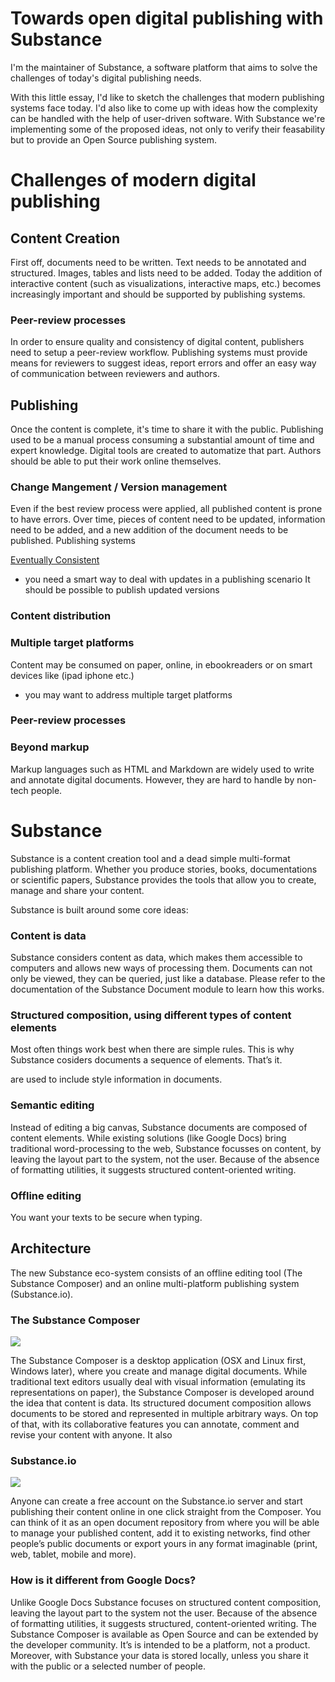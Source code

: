 # Towards open digital publishing with Substance

I'm the maintainer of Substance, a software platform that aims to solve the challenges of today's digital publishing needs.

With this little essay, I'd like to sketch the challenges that modern publishing systems face today. I'd also like to come up with ideas how the complexity can be handled with the help of user-driven software. With Substance we're implementing some of the proposed ideas, not only to verify their feasability but to provide an Open Source publishing system. 

# Challenges of modern digital publishing

## Content Creation

First off, documents need to be written. Text needs to be annotated and structured. Images, tables and lists need to be added. Today the addition of interactive content (such as visualizations, interactive maps, etc.) becomes increasingly important and should be supported by publishing systems.

### Peer-review processes

In order to ensure quality and consistency of digital content, publishers need to setup a peer-review workflow. Publishing systems must provide means for reviewers to suggest ideas, report errors and offer an easy way of communication between reviewers and authors.

## Publishing

Once the content is complete, it's time to share it with the public. Publishing used to be a manual process consuming a substantial amount of time and expert knowledge. Digital tools are created to automatize that part. Authors should be able to put their work online themselves.

### Change Mangement / Version management

Even if the best review process were applied, all published content is prone to have errors. Over time, pieces of content need to be updated, information need to be added, and a new addition of the document needs to be published. Publishing systems 

[Eventually Consistent](http://prose.io/help/eventually-consistent.html)


- you need a smart way to deal with updates in a publishing scenario
It should be possible to publish updated versions 

### Content distribution




### Multiple target platforms

Content may be consumed on paper, online, in ebookreaders or on smart devices like (ipad iphone etc.)
- you may want to address multiple target platforms





### Peer-review processes

### Beyond markup

Markup languages such as HTML and Markdown are widely used to write and annotate digital documents. However, they are hard to handle by non-tech people.


# Substance

Substance is a content creation tool and a dead simple multi-format publishing platform. Whether you produce stories, books, documentations or scientific papers, Substance provides the tools that allow you to create, manage and share your content.


Substance is built around some core ideas:

### Content is data

Substance considers content as data, which makes them accessible to computers and allows new ways of processing them. Documents can not only be viewed, they can be queried, just like a database. Please refer to the documentation of the Substance Document module to learn how this works.

### Structured composition, using different types of content elements

Most often things work best when there are simple rules. This is why Substance cosiders documents a sequence of elements. That’s it.



are used to include style information in documents.

### Semantic editing

Instead of editing a big canvas, Substance documents are composed of content elements. While existing solutions (like Google Docs) bring traditional word-processing to the web, Substance focusses on content, by leaving the layout part to the system, not the user. Because of the absence of formatting utilities, it suggests structured content-oriented writing.

### Offline editing

You want your texts to be secure when typing.


## Architecture

The new Substance eco-system consists of an offline editing tool (The Substance Composer) and an online multi-platform publishing system (Substance.io).

### The Substance Composer

![](http://interior.substance.io/images/campaign/substance.png)

The Substance Composer is a desktop application (OSX and Linux first, Windows later), where you create and manage digital documents. While traditional text editors usually deal with visual information (emulating its representations on paper), the Substance Composer is developed around the idea that content is data. Its structured document composition allows documents to be stored and represented in multiple arbitrary ways. On top of that, with its collaborative features you can annotate, comment and revise your content with anyone. It also 


### Substance.io

![](http://interior.substance.io/images/campaign/substance.png)

Anyone can create a free account on the Substance.io server and start publishing their content online in one click straight from the Composer. You can think of it as an open document repository from where you will be able to manage your published content, add it to existing networks, find other people’s public documents or export yours in any format imaginable (print, web, tablet, mobile and more).



### How is it different from Google Docs?

Unlike Google Docs Substance focuses on structured content composition, leaving the layout part to the system not the user. Because of the absence of formatting utilities, it suggests structured, content-oriented writing. The Substance Composer is available as Open Source and can be extended by the developer community. It’s is intended to be a platform, not a product. Moreover, with Substance your data is stored locally, unless you share it with the public or a selected number of people.

